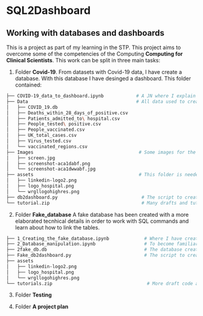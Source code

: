 # SQL2Dashboard
## Working with databases and dashboards

This is a project as part of my learning in the STP. This project aims to overcome some of the competencies of the Computing **Computing for Clinical Scientists**. This work can be split in three main tasks:

1. Folder **Covid-19**. From datasets with Covid-19 data, I have create a database. With this database I have desinged a dashboard. This folder contained:

```sh
├── COVID-19_data_to_dashboard.ipynb            # A JN where I explain how to create a database from CSV files
├── Data                                        # All data used to create this  COVID_19.db database
│   ├── COVID_19.db
│   ├── Deaths_within_28_days_of_positive.csv
│   ├── Patients_admitted_to\ hospital.csv
│   ├── People_tested\ positive.csv
│   ├── People_vaccinated.csv
│   ├── UK_total_cases.csv
│   ├── Virus_tested.csv
│   └── vaccinated_regions.csv
├── Images                                       # Some images for the notebooks
│   ├── screen.jpg
│   ├── screenshot-aca1dabf.png
│   └── screenshot-aca1dwwabf.jpg
├── assets                                       # This folder is needed to design the dashboard
│   ├── linkedin-logo2.png
│   ├── logo_hospital.png
│   └── wrgllogohighres.png
├── db2dashboard.py                               # The script to created the dashboard
└── tutorial.zip                                  # Many drafts and tutorial used to learn 
```

2.  Folder **Fake_database** A fake database has been created with a more elaborated tecnhical details in order to work with SQL commands and learn about how to link the tables. 
```sh
├── 1_Creating_the_fake_database.ipynb             # Where I have created the fake data and create a second database
├── 2_Database_manipulation.ipynb                  # To become familiar with SQL commands
├── 2fake_db.db                                    # The database created
├── Fake_db2dashboard.py                           # The script to created the second dashboard
├── assets
│   ├── linkedin-logo2.png
│   ├── logo_hospital.png
│   └── wrgllogohighres.png
└── tutorials.zip                                   # More draft code and tutorial to practice`
```
3. Folder **Testing**

4. Folder **A project plan**

